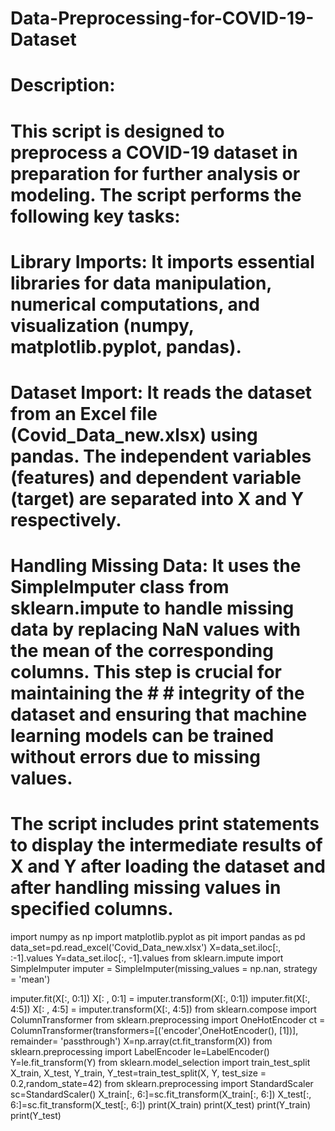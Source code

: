 # Data-Preprocessing-for-COVID-19-Dataset
# Description:
# This script is designed to preprocess a COVID-19 dataset in preparation for further analysis or modeling. The script performs the following key tasks:

# Library Imports: It imports essential libraries for data manipulation, numerical computations, and visualization (numpy, matplotlib.pyplot, pandas).

# Dataset Import: It reads the dataset from an Excel file (Covid_Data_new.xlsx) using pandas. The independent variables (features) and dependent variable (target) are separated into X and Y respectively.

# Handling Missing Data: It uses the SimpleImputer class from sklearn.impute to handle missing data by replacing NaN values with the mean of the corresponding columns. This step is crucial for maintaining the # # integrity of the dataset and ensuring that machine learning models can be trained without errors due to missing values.

# The script includes print statements to display the intermediate results of X and Y after loading the dataset and after handling missing values in specified columns.

import numpy as np
import matplotlib.pyplot as pit
import pandas as pd
data_set=pd.read_excel('Covid_Data_new.xlsx')
X=data_set.iloc[:, :-1].values
Y=data_set.iloc[:,  -1].values
from sklearn.impute import SimpleImputer
imputer = SimpleImputer(missing_values = np.nan, strategy = 'mean')

imputer.fit(X[:, 0:1])
X[: , 0:1] = imputer.transform(X[:, 0:1])
imputer.fit(X[:, 4:5])
X[: , 4:5] = imputer.transform(X[:, 4:5])
from sklearn.compose import ColumnTransformer
from sklearn.preprocessing import OneHotEncoder
ct = ColumnTransformer(transformers=[('encoder',OneHotEncoder(), [1])], remainder= 'passthrough')
X=np.array(ct.fit_transform(X))
from sklearn.preprocessing import LabelEncoder
le=LabelEncoder()
Y=le.fit_transform(Y)
from sklearn.model_selection import train_test_split
X_train, X_test, Y_train, Y_test=train_test_split(X, Y, test_size = 0.2,random_state=42)
from sklearn.preprocessing import StandardScaler
sc=StandardScaler()
X_train[:, 6:]=sc.fit_transform(X_train[:, 6:])
X_test[:, 6:]=sc.fit_transform(X_test[:, 6:])
print(X_train)
print(X_test)
print(Y_train)
print(Y_test)
